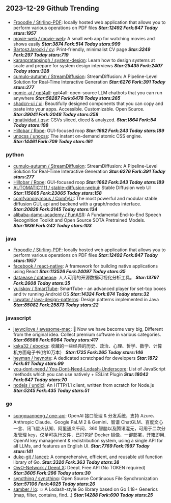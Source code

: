 ## 2023-12-29 Github Trending

### 
* [Frooodle / Stirling-PDF](https://github.com/Frooodle/Stirling-PDF): locally hosted web application that allows you to perform various operations on PDF files ***Star:12492 Fork:847 Today stars:1957***
* [movie-web / movie-web](https://github.com/movie-web/movie-web): A small web app for watching movies and shows easily ***Star:3874 Fork:514 Today stars:999***
* [BartoszJarocki / cv](https://github.com/BartoszJarocki/cv): Print-friendly, minimalist CV page ***Star:3249 Fork:297 Today stars:719***
* [karanpratapsingh / system-design](https://github.com/karanpratapsingh/system-design): Learn how to design systems at scale and prepare for system design interviews ***Star:25435 Fork:2407 Today stars:328***
* [cumulo-autumn / StreamDiffusion](https://github.com/cumulo-autumn/StreamDiffusion): StreamDiffusion: A Pipeline-Level Solution for Real-Time Interactive Generation ***Star:6276 Fork:391 Today stars:277***
* [nomic-ai / gpt4all](https://github.com/nomic-ai/gpt4all): gpt4all: open-source LLM chatbots that you can run anywhere ***Star:58287 Fork:6478 Today stars:265***
* [shadcn-ui / ui](https://github.com/shadcn-ui/ui): Beautifully designed components that you can copy and paste into your apps. Accessible. Customizable. Open Source. ***Star:39041 Fork:2048 Today stars:258***
* [jqnatividad / qsv](https://github.com/jqnatividad/qsv): CSVs sliced, diced & analyzed. ***Star:1864 Fork:54 Today stars:198***
* [Hillobar / Rope](https://github.com/Hillobar/Rope): GUI-focused roop ***Star:1662 Fork:243 Today stars:189***
* [unocss / unocss](https://github.com/unocss/unocss): The instant on-demand atomic CSS engine. ***Star:14461 Fork:709 Today stars:161***

### python
* [cumulo-autumn / StreamDiffusion](https://github.com/cumulo-autumn/StreamDiffusion): StreamDiffusion: A Pipeline-Level Solution for Real-Time Interactive Generation ***Star:6276 Fork:391 Today stars:277***
* [Hillobar / Rope](https://github.com/Hillobar/Rope): GUI-focused roop ***Star:1662 Fork:243 Today stars:189***
* [AUTOMATIC1111 / stable-diffusion-webui](https://github.com/AUTOMATIC1111/stable-diffusion-webui): Stable Diffusion web UI ***Star:115665 Fork:23065 Today stars:158***
* [comfyanonymous / ComfyUI](https://github.com/comfyanonymous/ComfyUI): The most powerful and modular stable diffusion GUI, api and backend with a graph/nodes interface. ***Star:20828 Fork:2145 Today stars:134***
* [alibaba-damo-academy / FunASR](https://github.com/alibaba-damo-academy/FunASR): A Fundamental End-to-End Speech Recognition Toolkit and Open Source SOTA Pretrained Models. ***Star:1936 Fork:242 Today stars:103***

### java
* [Frooodle / Stirling-PDF](https://github.com/Frooodle/Stirling-PDF): locally hosted web application that allows you to perform various operations on PDF files ***Star:12492 Fork:847 Today stars:1957***
* [facebook / react-native](https://github.com/facebook/react-native): A framework for building native applications using React ***Star:113526 Fork:24097 Today stars:35***
* [dataease / dataease](https://github.com/dataease/dataease): 人人可用的开源数据可视化分析工具。 ***Star:13797 Fork:2608 Today stars:35***
* [yuliskov / SmartTube](https://github.com/yuliskov/SmartTube): SmartTube - an advanced player for set-top boxes and tv running Android OS ***Star:14324 Fork:874 Today stars:32***
* [iluwatar / java-design-patterns](https://github.com/iluwatar/java-design-patterns): Design patterns implemented in Java ***Star:85082 Fork:25873 Today stars:22***

### javascript
* [jaywcjlove / awesome-mac](https://github.com/jaywcjlove/awesome-mac):  Now we have become very big, Different from the original idea. Collect premium software in various categories. ***Star:66586 Fork:6064 Today stars:417***
* [kska32 / ebooks](https://github.com/kska32/ebooks): 收藏的一些经典的历史、政治、心理、哲学、数学、计算机方面电子书(约10万本） ***Star:1725 Fork:265 Today stars:146***
* [heyman / heynote](https://github.com/heyman/heynote): A dedicated scratchpad for developers ***Star:1872 Fork:81 Today stars:99***
* [you-dont-need / You-Dont-Need-Lodash-Underscore](https://github.com/you-dont-need/You-Dont-Need-Lodash-Underscore): List of JavaScript methods which you can use natively + ESLint Plugin ***Star:18042 Fork:847 Today stars:70***
* [nodejs / undici](https://github.com/nodejs/undici): An HTTP/1.1 client, written from scratch for Node.js ***Star:5245 Fork:435 Today stars:51***

### go
* [songquanpeng / one-api](https://github.com/songquanpeng/one-api): OpenAI 接口管理 & 分发系统，支持 Azure、Anthropic Claude、Google PaLM 2 & Gemini、智谱 ChatGLM、百度文心一言、讯飞星火认知、阿里通义千问、360 智脑以及腾讯混元，可用于二次分发管理 key，仅单可执行文件，已打包好 Docker 镜像，一键部署，开箱即用. OpenAI key management & redistribution system, using a single API for all LLMs, and features an English UI. ***Star:7769 Fork:1997 Today stars:141***
* [duke-git / lancet](https://github.com/duke-git/lancet): A comprehensive, efficient, and reusable util function library of Go. ***Star:3320 Fork:363 Today stars:38***
* [OwO-Network / DeepLX](https://github.com/OwO-Network/DeepLX): DeepL Free API (No TOKEN required) ***Star:3605 Fork:296 Today stars:30***
* [syncthing / syncthing](https://github.com/syncthing/syncthing): Open Source Continuous File Synchronization ***Star:57106 Fork:4025 Today stars:26***
* [samber / lo](https://github.com/samber/lo): 💥 A Lodash-style Go library based on Go 1.18+ Generics (map, filter, contains, find...) ***Star:14288 Fork:690 Today stars:25***
